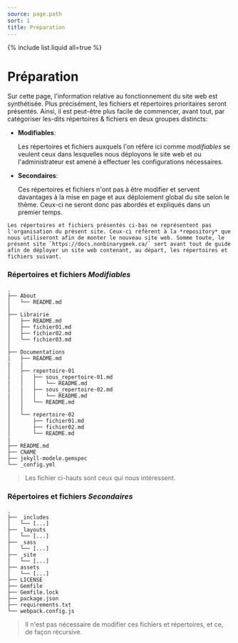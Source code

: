 ```yaml
---
source: page.path
sort: 1
title: Préparation
---
```


{% include list.liquid all=true %}

# Préparation

Sur cette page, l'information relative au fonctionnement du site web est synthétisée. Plus précisément, les fichiers et répertoires prioritaires seront présentés. Ainsi, il est peut-être plus facile de commencer, avant tout, par catégoriser les-dits répertoires & fichiers en deux groupes distincts: 

- **Modifiables**:

  Les répertoires et fichiers auxquels l'on réfère ici comme *modifiables* se veulent ceux dans lesquelles nous déployons le site web et ou l'administrateur est amené à effectuer les configurations nécessaires.

- **Secondaires**:

  Ces répertoires et fichiers n'ont pas à être modifier et servent davantages à la mise en page et aux déploiement global du site selon le thème. Ceux-ci ne seront donc pas abordés et expliqués dans un premier temps.



```note
Les répertoires et fichiers présentés ci-bas ne représentent pas l'organisation du présent site. Ceux-ci réfèrent à la *repository* que nous utiliseront afin de monter le nouveau site web. Somme toute, le présent site `https://docs.nonbinarygeek.ca/` sert avant tout de guide afin de déployer un site web contenant, au départ, les répertoires et fichiers suivant.   
```



### Répertoires et fichiers *Modifiables*

```
.
├── About
│   └── README.md
│ 
├── Librairie
│   ├── README.md
│   ├── fichier01.md
│   ├── fichier02.md
│   └── fichier03.md
│ 
├── Documentations
|   ├── README.md
|   |
│   ├── repertoire-01
│   |   ├── sous_repertoire-01.md
|   │   │   └── README.md
│   |   ├── sous_repertoire-02.md
|   │   │   └── README.md
│   │   └── README.md
│   │ 
│   └── repertoire-02
│       ├── fichier01.md
│       ├── fichier02.md
│       └── README.md
|
├── README.md
├── CNAME
├── jekyll-modele.gemspec
└── _config.yml

```

> Les fichier ci-hauts sont ceux qui nous intéressent.

### Répertoires et fichiers *Secondaires*

```
.
├── _includes
│   └── [...]
├── _layouts
│   └── [...]
├── _sass
│   └── [...]
├── _site
│   └── [...]
├── assets
│   └── [...]
├── LICENSE
├── Gemfile
├── Gemfile.lock
├── package.json
├── requirements.txt
└── webpack.config.js
```

> Il n'est pas nécessaire de modifier ces fichiers et répertoires, et ce, de façon récursive.

